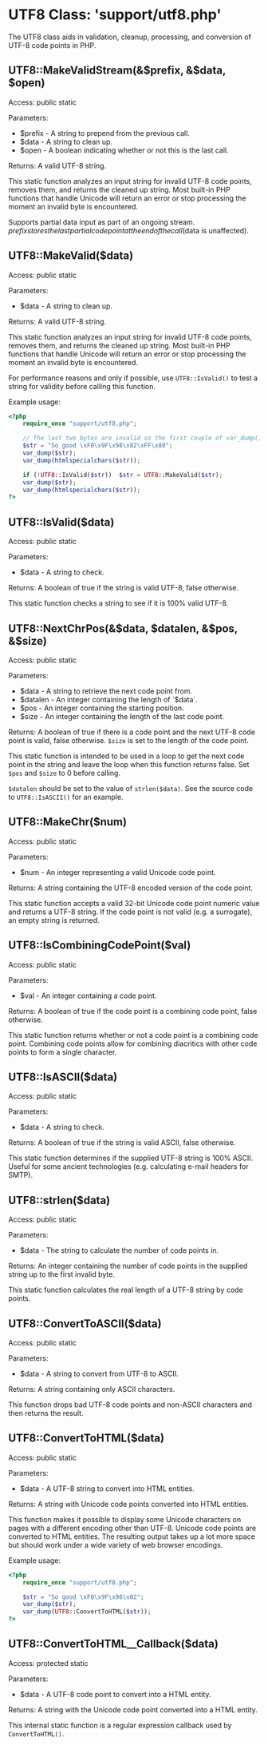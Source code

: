 UTF8 Class:  'support/utf8.php'
===============================

The UTF8 class aids in validation, cleanup, processing, and conversion of UTF-8 code points in PHP.

UTF8::MakeValidStream(&$prefix, &$data, $open)
----------------------------------------------

Access:  public static

Parameters:

* $prefix - A string to prepend from the previous call.
* $data - A string to clean up.
* $open - A boolean indicating whether or not this is the last call.

Returns:  A valid UTF-8 string.

This static function analyzes an input string for invalid UTF-8 code points, removes them, and returns the cleaned up string.  Most built-in PHP functions that handle Unicode will return an error or stop processing the moment an invalid byte is encountered.

Supports partial data input as part of an ongoing stream.  $prefix stores the last partial code point at the end of the call ($data is unaffected).

UTF8::MakeValid($data)
----------------------

Access:  public static

Parameters:

* $data - A string to clean up.

Returns:  A valid UTF-8 string.

This static function analyzes an input string for invalid UTF-8 code points, removes them, and returns the cleaned up string.  Most built-in PHP functions that handle Unicode will return an error or stop processing the moment an invalid byte is encountered.

For performance reasons and only if possible, use `UTF8::IsValid()` to test a string for validity before calling this function.

Example usage:

```php
<?php
	require_once "support/utf8.php";

	// The last two bytes are invalid so the first couple of var_dump()'s will output strange results.
	$str = "So good \xF0\x9F\x98\x82\xFF\x80";
	var_dump($str);
	var_dump(htmlspecialchars($str));

	if (!UTF8::IsValid($str))  $str = UTF8::MakeValid($str);
	var_dump($str);
	var_dump(htmlspecialchars($str));
?>
```

UTF8::IsValid($data)
--------------------

Access:  public static

Parameters:

* $data - A string to check.

Returns:  A boolean of true if the string is valid UTF-8, false otherwise.

This static function checks a string to see if it is 100% valid UTF-8.

UTF8::NextChrPos(&$data, $datalen, &$pos, &$size)
-------------------------------------------------

Access:  public static

Parameters:

* $data - A string to retrieve the next code point from.
* $datalen - An integer containing the length of `$data`.
* $pos - An integer containing the starting position.
* $size - An integer containing the length of the last code point.

Returns:  A boolean of true if there is a code point and the next UTF-8 code point is valid, false otherwise.  `$size` is set to the length of the code point.

This static function is intended to be used in a loop to get the next code point in the string and leave the loop when this function returns false.  Set `$pos` and `$size` to 0 before calling.

`$datalen` should be set to the value of `strlen($data)`.  See the source code to `UTF8::IsASCII()` for an example.

UTF8::MakeChr($num)
-------------------

Access:  public static

Parameters:

* $num - An integer representing a valid Unicode code point.

Returns:  A string containing the UTF-8 encoded version of the code point.

This static function accepts a valid 32-bit Unicode code point numeric value and returns a UTF-8 string.  If the code point is not valid (e.g. a surrogate), an empty string is returned.

UTF8::IsCombiningCodePoint($val)
--------------------------------

Access:  public static

Parameters:

* $val - An integer containing a code point.

Returns:  A boolean of true if the code point is a combining code point, false otherwise.

This static function returns whether or not a code point is a combining code point.  Combining code points allow for combining diacritics with other code points to form a single character.

UTF8::IsASCII($data)
--------------------

Access:  public static

Parameters:

* $data - A string to check.

Returns:  A boolean of true if the string is valid ASCII, false otherwise.

This static function determines if the supplied UTF-8 string is 100% ASCII.  Useful for some ancient technologies (e.g. calculating e-mail headers for SMTP).

UTF8::strlen($data)
-------------------

Access:  public static

Parameters:

* $data - The string to calculate the number of code points in.

Returns:  An integer containing the number of code points in the supplied string up to the first invalid byte.

This static function calculates the real length of a UTF-8 string by code points.

UTF8::ConvertToASCII($data)
---------------------------

Access:  public static

Parameters:

* $data - A string to convert from UTF-8 to ASCII.

Returns:  A string containing only ASCII characters.

This function drops bad UTF-8 code points and non-ASCII characters and then returns the result.

UTF8::ConvertToHTML($data)
--------------------------

Access:  public static

Parameters:

* $data - A UTF-8 string to convert into HTML entities.

Returns:  A string with Unicode code points converted into HTML entities.

This function makes it possible to display some Unicode characters on pages with a different encoding other than UTF-8.  Unicode code points are converted to HTML entities.  The resulting output takes up a lot more space but should work under a wide variety of web browser encodings.

Example usage:

```php
<?php
	require_once "support/utf8.php";

	$str = "So good \xF0\x9F\x98\x82";
	var_dump($str);
	var_dump(UTF8::ConvertToHTML($str));
?>
```

UTF8::ConvertToHTML__Callback($data)
------------------------------------

Access:  protected static

Parameters:

* $data - A UTF-8 code point to convert into a HTML entity.

Returns:  A string with the Unicode code point converted into a HTML entity.

This internal static function is a regular expression callback used by `ConvertToHTML()`.
